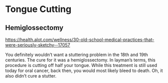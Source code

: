 # Tongue Cutting

## Hemiglossectomy

<https://health.alot.com/wellness/30-old-school-medical-practices-that-were-seriously-sketchy--17057>

You definitely wouldn’t want a stuttering problem in the 18th and 19th centuries. The cure for it was a hemiglossectomy. In layman’s terms, this procedure is cutting off half your tongue. While this treatment is still used today for oral cancer, back then, you would most likely bleed to death. Oh, it also didn’t cure a stutter.
